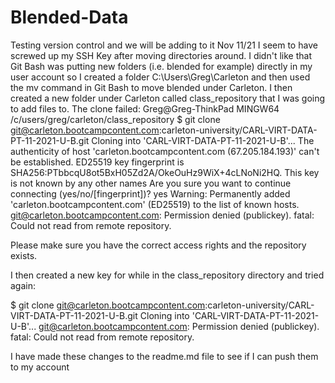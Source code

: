 # Blended-Data
Testing version control and we will be adding to it
Nov 11/21 I seem to have screwed up my SSH Key after moving directories around.  I didn't like that Git Bash was putting new folders (i.e. blended for example) directly in my user account so I created a folder C:\Users\Greg\Carleton and then used the mv command in Git Bash to move blended under Carleton.  I then created a new folder under Carleton called class_repository that I was going to add files to.  The clone failed:
Greg@Greg-ThinkPad MINGW64 /c/users/greg/carleton/class_repository
$ git clone git@carleton.bootcampcontent.com:carleton-university/CARL-VIRT-DATA-PT-11-2021-U-B.git
Cloning into 'CARL-VIRT-DATA-PT-11-2021-U-B'...
The authenticity of host 'carleton.bootcampcontent.com (67.205.184.193)' can't be established.
ED25519 key fingerprint is SHA256:PTbbcqU8ot5BxH05Zd2A/OkeOuHz9WiX+4cLNoNi2HQ.
This key is not known by any other names
Are you sure you want to continue connecting (yes/no/[fingerprint])? yes
Warning: Permanently added 'carleton.bootcampcontent.com' (ED25519) to the list of known hosts.
git@carleton.bootcampcontent.com: Permission denied (publickey).
fatal: Could not read from remote repository.

Please make sure you have the correct access rights
and the repository exists.

I then created a new key for while in the class_repository directory and tried again:

$ git clone git@carleton.bootcampcontent.com:carleton-university/CARL-VIRT-DATA-PT-11-2021-U-B.git
Cloning into 'CARL-VIRT-DATA-PT-11-2021-U-B'...
git@carleton.bootcampcontent.com: Permission denied (publickey).
fatal: Could not read from remote repository.

I have made these changes to the readme.md file to see if I can push them to my account
